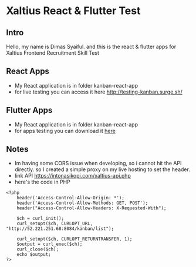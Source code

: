 # Xaltius React & Flutter Test

## Intro
Hello, my name is Dimas Syaiful. and this is the react & flutter apps for Xaltius Frontend Recruitment Skill Test


## React Apps
- My React application is in folder kanban-react-app
- for live testing you can access it here http://testing-kanban.surge.sh/
 
## Flutter Apps
- My React application is in folder kanban-react-app
- for apps testing you can download it [here](https://github.com/dimassyaiful/xaltius-test/tree/main/kanban_flutter_app/outputs)  


## Notes
- Im having some CORS issue when developing, so i cannot hit the API directly. so I created a simple proxy on my live hosting to set the header. 
- link API https://intonasikopi.com/xaltius-api.php
- here's the code in PHP
```
<?php 
    header('Access-Control-Allow-Origin: *'); 
    header('Access-Control-Allow-Methods: GET, POST');
    header("Access-Control-Allow-Headers: X-Requested-With"); 

    $ch = curl_init();  
    curl_setopt($ch, CURLOPT_URL, "http://52.221.251.68:8084/kanban/list");
 
    curl_setopt($ch, CURLOPT_RETURNTRANSFER, 1);  
    $output = curl_exec($ch);  
    curl_close($ch);       
    echo $output;
?>
```